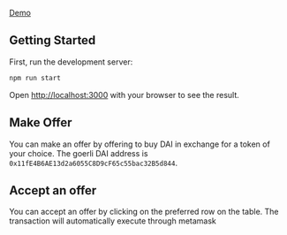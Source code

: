 [Demo](https://main--oasis-dapp.netlify.app/#)

## Getting Started

First, run the development server:

```bash
npm run start
```

Open [http://localhost:3000](http://localhost:3000) with your browser to see the result.

## Make Offer

You can make an offer by offering to buy DAI in exchange for a token of your choice. The goerli DAI address is `0x11fE4B6AE13d2a6055C8D9cF65c55bac32B5d844`.

## Accept an offer

You can accept an offer by clicking on the preferred row on the table. The transaction will automatically execute through metamask

